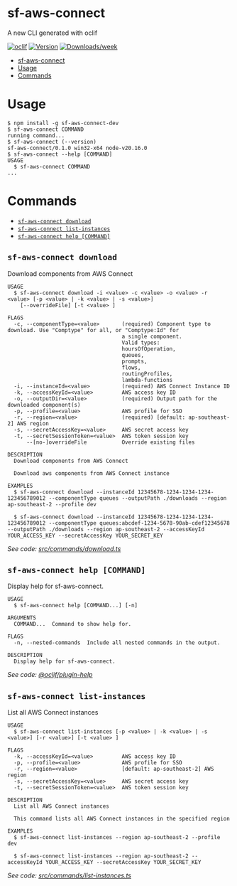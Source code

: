 # sf-aws-connect

A new CLI generated with oclif

[![oclif](https://img.shields.io/badge/cli-oclif-brightgreen.svg)](https://oclif.io)
[![Version](https://img.shields.io/npm/v/sf-aws-connect.svg)](https://npmjs.org/package/sf-aws-connect)
[![Downloads/week](https://img.shields.io/npm/dw/sf-aws-connect.svg)](https://npmjs.org/package/sf-aws-connect)

<!-- toc -->

- [sf-aws-connect](#sf-aws-connect)
- [Usage](#usage)
- [Commands](#commands)
<!-- tocstop -->

# Usage

<!-- usage -->

```sh-session
$ npm install -g sf-aws-connect-dev
$ sf-aws-connect COMMAND
running command...
$ sf-aws-connect (--version)
sf-aws-connect/0.1.0 win32-x64 node-v20.16.0
$ sf-aws-connect --help [COMMAND]
USAGE
  $ sf-aws-connect COMMAND
...
```

# Commands

<!-- commands -->

- [`sf-aws-connect download`](#sf-aws-connect-download)
- [`sf-aws-connect list-instances`](#sf-aws-connect-list-instances)
- [`sf-aws-connect help [COMMAND]`](#sf-aws-connect-help-command)

## `sf-aws-connect download`

Download components from AWS Connect

```
USAGE
  $ sf-aws-connect download -i <value> -c <value> -o <value> -r <value> [-p <value> | -k <value> | -s <value>]
    [--overrideFile] [-t <value> ]

FLAGS
  -c, --componentType=<value>       (required) Component type to download. Use "Comptype" for all, or "Comptype:Id" for
                                    a single component.
                                    Valid types:
                                    hoursOfOperation,
                                    queues,
                                    prompts,
                                    flows,
                                    routingProfiles,
                                    lambda-functions
  -i, --instanceId=<value>          (required) AWS Connect Instance ID
  -k, --accessKeyId=<value>         AWS access key ID
  -o, --outputDir=<value>           (required) Output path for the downloaded component(s)
  -p, --profile=<value>             AWS profile for SSO
  -r, --region=<value>              (required) [default: ap-southeast-2] AWS region
  -s, --secretAccessKey=<value>     AWS secret access key
  -t, --secretSessionToken=<value>  AWS token session key
      --[no-]overrideFile           Override existing files

DESCRIPTION
  Download components from AWS Connect

  Download aws components from AWS Connect instance

EXAMPLES
  $ sf-aws-connect download --instanceId 12345678-1234-1234-1234-123456789012 --componentType queues --outputPath ./downloads --region ap-southeast-2 --profile dev

  $ sf-aws-connect download --instanceId 12345678-1234-1234-1234-123456789012 --componentType queues:abcdef-1234-5678-90ab-cdef12345678 --outputPath ./downloads --region ap-southeast-2 --accessKeyId YOUR_ACCESS_KEY --secretAccessKey YOUR_SECRET_KEY
```

_See code: [src/commands/download.ts](https://github.com/JoeffreyChaucer/sfx-aws-connect/blob/v0.1.0/src/commands/download.ts)_

## `sf-aws-connect help [COMMAND]`

Display help for sf-aws-connect.

```
USAGE
  $ sf-aws-connect help [COMMAND...] [-n]

ARGUMENTS
  COMMAND...  Command to show help for.

FLAGS
  -n, --nested-commands  Include all nested commands in the output.

DESCRIPTION
  Display help for sf-aws-connect.
```

_See code: [@oclif/plugin-help](https://github.com/oclif/plugin-help/blob/v6.2.7/src/commands/help.ts)_

## `sf-aws-connect list-instances`

List all AWS Connect instances

```
USAGE
  $ sf-aws-connect list-instances [-p <value> | -k <value> | -s <value>] [-r <value>] [-t <value> ]

FLAGS
  -k, --accessKeyId=<value>         AWS access key ID
  -p, --profile=<value>             AWS profile for SSO
  -r, --region=<value>              [default: ap-southeast-2] AWS region
  -s, --secretAccessKey=<value>     AWS secret access key
  -t, --secretSessionToken=<value>  AWS token session key

DESCRIPTION
  List all AWS Connect instances

  This command lists all AWS Connect instances in the specified region

EXAMPLES
  $ sf-aws-connect list-instances --region ap-southeast-2 --profile dev

  $ sf-aws-connect list-instances --region ap-southeast-2 --accessKeyId YOUR_ACCESS_KEY --secretAccessKey YOUR_SECRET_KEY
```

_See code: [src/commands/list-instances.ts](https://github.com/JoeffreyChaucer/sfx-aws-connect/blob/v0.1.0/src/commands/list-instances.ts)_
